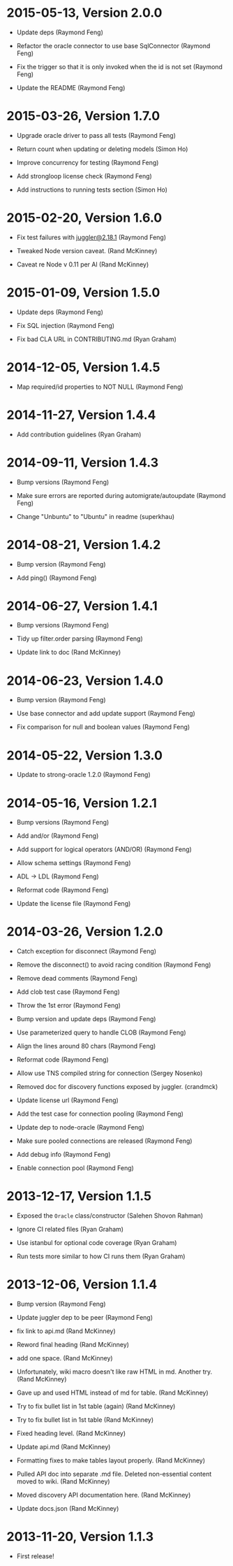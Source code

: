 2015-05-13, Version 2.0.0
=========================

 * Update deps (Raymond Feng)

 * Refactor the oracle connector to use base SqlConnector (Raymond Feng)

 * Fix the trigger so that it is only invoked when the id is not set (Raymond Feng)

 * Update the README (Raymond Feng)


2015-03-26, Version 1.7.0
=========================

 * Upgrade oracle driver to pass all tests (Raymond Feng)

 * Return count when updating or deleting models (Simon Ho)

 * Improve concurrency for testing (Raymond Feng)

 * Add strongloop license check (Raymond Feng)

 * Add instructions to running tests section (Simon Ho)


2015-02-20, Version 1.6.0
=========================

 * Fix test failures with juggler@2.18.1 (Raymond Feng)

 * Tweaked Node version caveat. (Rand McKinney)

 * Caveat re Node v 0.11 per Al (Rand McKinney)


2015-01-09, Version 1.5.0
=========================

 * Update deps (Raymond Feng)

 * Fix SQL injection (Raymond Feng)

 * Fix bad CLA URL in CONTRIBUTING.md (Ryan Graham)


2014-12-05, Version 1.4.5
=========================

 * Map required/id properties to NOT NULL (Raymond Feng)


2014-11-27, Version 1.4.4
=========================

 * Add contribution guidelines (Ryan Graham)


2014-09-11, Version 1.4.3
=========================

 * Bump versions (Raymond Feng)

 * Make sure errors are reported during automigrate/autoupdate (Raymond Feng)

 * Change "Unbuntu" to "Ubuntu" in readme (superkhau)


2014-08-21, Version 1.4.2
=========================

 * Bump version (Raymond Feng)

 * Add ping() (Raymond Feng)


2014-06-27, Version 1.4.1
=========================

 * Bump versions (Raymond Feng)

 * Tidy up filter.order parsing (Raymond Feng)

 * Update link to doc (Rand McKinney)


2014-06-23, Version 1.4.0
=========================

 * Bump version (Raymond Feng)

 * Use base connector and add update support (Raymond Feng)

 * Fix comparison for null and boolean values (Raymond Feng)


2014-05-22, Version 1.3.0
=========================

 * Update to strong-oracle 1.2.0 (Raymond Feng)


2014-05-16, Version 1.2.1
=========================

 * Bump versions (Raymond Feng)

 * Add and/or (Raymond Feng)

 * Add support for logical operators (AND/OR) (Raymond Feng)

 * Allow schema settings (Raymond Feng)

 * ADL -> LDL (Raymond Feng)

 * Reformat code (Raymond Feng)

 * Update the license file (Raymond Feng)


2014-03-26, Version 1.2.0
=========================

 * Catch exception for disconnect (Raymond Feng)

 * Remove the disconnect() to avoid racing condition (Raymond Feng)

 * Remove dead comments (Raymond Feng)

 * Add clob test case (Raymond Feng)

 * Throw the 1st error (Raymond Feng)

 * Bump version and update deps (Raymond Feng)

 * Use parameterized query to handle CLOB (Raymond Feng)

 * Align the lines around 80 chars (Raymond Feng)

 * Reformat code (Raymond Feng)

 * Allow use TNS compiled string for connection (Sergey Nosenko)

 * Removed doc for discovery functions exposed by juggler. (crandmck)

 * Update license url (Raymond Feng)

 * Add the test case for connection pooling (Raymond Feng)

 * Update dep to node-oracle (Raymond Feng)

 * Make sure pooled connections are released (Raymond Feng)

 * Add debug info (Raymond Feng)

 * Enable connection pool (Raymond Feng)


2013-12-17, Version 1.1.5
=========================

 * Exposed the `Oracle` class/constructor (Salehen Shovon Rahman)

 * Ignore CI related files (Ryan Graham)

 * Use istanbul for optional code coverage (Ryan Graham)

 * Run tests more similar to how CI runs them (Ryan Graham)


2013-12-06, Version 1.1.4
=========================

 * Bump version (Raymond Feng)

 * Update juggler dep to be peer (Raymond Feng)

 * fix link to api.md (Rand McKinney)

 * Reword final heading (Rand McKinney)

 * add one space. (Rand McKinney)

 * Unfortunately, wiki macro doesn't like raw HTML in md.  Another try. (Rand McKinney)

 * Gave up and used HTML instead of md for table. (Rand McKinney)

 * Try to fix bullet list in 1st table (again) (Rand McKinney)

 * Try to fix bullet list in 1st table (Rand McKinney)

 * Fixed heading level. (Rand McKinney)

 * Update api.md (Rand McKinney)

 * Formatting fixes to make tables layout properly. (Rand McKinney)

 * Pulled API doc into separate .md file.  Deleted non-essential content moved to wiki. (Rand McKinney)

 * Moved discovery API documentation here. (Rand McKinney)

 * Update docs.json (Rand McKinney)


2013-11-20, Version 1.1.3
=========================

 * First release!
